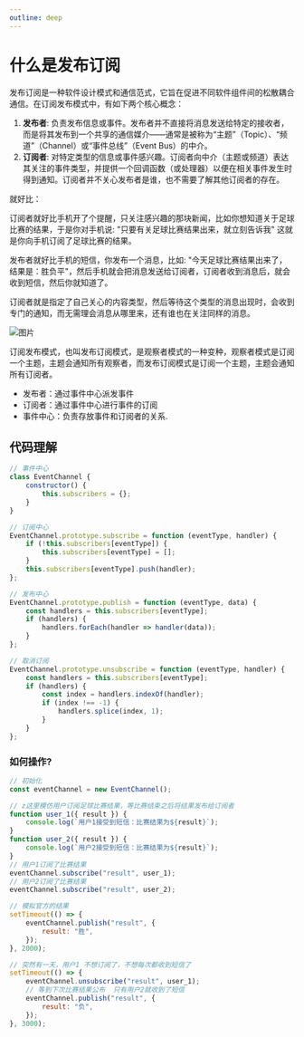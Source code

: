 ```yaml
---
outline: deep
---
```


# 什么是发布订阅

发布订阅是一种软件设计模式和通信范式，它旨在促进不同软件组件间的松散耦合通信。在订阅发布模式中，有如下两个核心概念：

1. **发布者**: 负责发布信息或事件。发布者并不直接将消息发送给特定的接收者，而是将其发布到一个共享的通信媒介——通常是被称为“主题”（Topic）、“频道”（Channel）或“事件总线”（Event Bus）的中介。
2. **订阅者**: 对特定类型的信息或事件感兴趣。订阅者向中介（主题或频道）表达其关注的事件类型，并提供一个回调函数（或处理器）以便在相关事件发生时得到通知。订阅者并不关心发布者是谁，也不需要了解其他订阅者的存在。

就好比：

订阅者就好比手机开了个提醒，只关注感兴趣的那块新闻，比如你想知道关于足球比赛的结果，于是你对手机说: "只要有关足球比赛结果出来，就立刻告诉我" 这就是你向手机订阅了足球比赛的结果。

发布者就好比手机的短信，你发布一个消息，比如: "今天足球比赛结果出来了，结果是：胜负平"，然后手机就会把消息发送给订阅者，订阅者收到消息后，就会收到短信，然后你就知道了。

订阅者就是指定了自己关心的内容类型，然后等待这个类型的消息出现时，会收到专门的通知，而无需理会消息从哪里来，还有谁也在关注同样的消息。

![图片](https://qiniu.wangxiaoze.wang/hexo-blog/d_20240426094751.png)

订阅发布模式，也叫发布订阅模式，是观察者模式的一种变种，观察者模式是订阅一个主题，主题会通知所有观察者，而发布订阅模式是订阅一个主题，主题会通知所有订阅者。

- 发布者：通过事件中心派发事件
- 订阅者：通过事件中心进行事件的订阅
- 事件中心：负责存放事件和订阅者的关系.

## 代码理解

```js
// 事件中心
class EventChannel {
	constructor() {
		this.subscribers = {};
	}
}

// 订阅中心
EventChannel.prototype.subscribe = function (eventType, handler) {
	if (!this.subscribers[eventType]) {
		this.subscribers[eventType] = [];
	}
	this.subscribers[eventType].push(handler);
};

// 发布中心
EventChannel.prototype.publish = function (eventType, data) {
	const handlers = this.subscribers[eventType];
	if (handlers) {
		handlers.forEach(handler => handler(data));
	}
};

// 取消订阅
EventChannel.prototype.unsubscribe = function (eventType, handler) {
	const handlers = this.subscribers[eventType];
	if (handlers) {
		const index = handlers.indexOf(handler);
		if (index !== -1) {
			handlers.splice(index, 1);
		}
	}
};
```

### 如何操作?

```js
// 初始化
const eventChannel = new EventChannel();

// z这里模仿用户订阅足球比赛结果，等比赛结束之后将结果发布给订阅者
function user_1({ result }) {
	console.log(`用户1接受到短信：比赛结果为${result}`);
}
function user_2({ result }) {
	console.log(`用户2接受到短信：比赛结果为${result}`);
}
// 用户1订阅了比赛结果
eventChannel.subscribe("result", user_1);
// 用户2订阅了比赛结果
eventChannel.subscribe("result", user_2);

// 模拟官方的结果
setTimeout(() => {
	eventChannel.publish("result", {
		result: "胜",
	});
}, 2000);

// 突然有一天，用户1 不想订阅了，不想每次都收到短信了
setTimeout(() => {
	eventChannel.unsubscribe("result", user_1);
	// 等到下次比赛结果公布  只有用户2就收到了短信
	eventChannel.publish("result", {
		result: "负",
	});
}, 3000);
```
